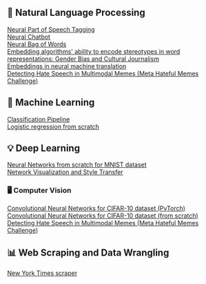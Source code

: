

<!--
### Hi there 👋
**susannapaoli/susannapaoli** is a ✨ _special_ ✨ repository because its `README.md` (this file) appears on your GitHub profile.

Here are some ideas to get you started:

- 🔭 I’m currently working on ...
- 🌱 I’m currently learning ...
- 👯 I’m looking to collaborate on ...
- 🤔 I’m looking for help with ...
- 💬 Ask me about ...
- 📫 How to reach me: ...
- 😄 Pronouns: ...
- ⚡ Fun fact: ...
-->

## 💬 Natural Language Processing

[Neural Part of Speech Tagging](https://github.com/susannapaoli/neural-part-of-speech-tagging.git) \
[Neural Chatbot](https://github.com/susannapaoli/neural-chatbot.git) \
[Neural Bag of Words](https://github.com/susannapaoli/nbow.git) \
[Embedding algorithms' ability to encode stereotypes in word representations: Gender Bias and Cultural Journalism](https://github.com/susannapaoli/gender-bias-and-cultural-journalism.git) \
[Embeddings in neural machine translation](https://github.com/susannapaoli/NLP-final-project.git) \
[Detecting Hate Speech in Multimodal Memes (Meta Hateful Memes Challenge)](https://github.com/susannapaoli/hateful-speech-memes.git) 

## 🤖 Machine Learning
[Classification Pipeline](https://github.com/susannapaoli/ML-classification-problem.git) \
[Logistic regression from scratch](https://github.com/susannapaoli/logistic-regression-from-scratch.git) 

## 💡 Deep Learning 
[Neural Networks from scratch for MNIST dataset](https://github.com/susannapaoli/neural-networks-from-scratch.git) \
[Network Visualization and Style Transfer](https://github.com/susannapaoli/network-visualization-and-style-transfer.git) 

### 🖥️ Computer Vision
[Convolutional Neural Networks for CIFAR-10 dataset (PyTorch)](https://github.com/susannapaoli/convnet-pytorch.git) \
[Convolutional Neural Networks for CIFAR-10 dataset (from scratch)](https://github.com/susannapaoli/convolutional-neural-networks-from-scratch.git) \
[Detecting Hate Speech in Multimodal Memes (Meta Hateful Memes Challenge)](https://github.com/susannapaoli/hateful-speech-memes.git) 

## 📊 Web Scraping and Data Wrangling 
[New York Times scraper](https://github.com/susannapaoli/web-scraper-nyt.git) 
